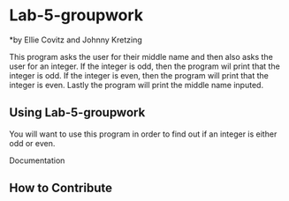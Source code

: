 # Lab-5-groupwork
*by Ellie Covitz and Johnny Kretzing

This program asks the user for their middle name and then also asks the user for an integer.
If the integer is odd, then the program wil print that the integer is odd.
If the integer is even, then the program will print that the integer is even.
Lastly the program will print the middle name inputed. 

## Using Lab-5-groupwork
You will want to use this program in order to find out if an integer is either odd or even.

Documentation

## How to Contribute

